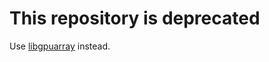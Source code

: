 # This repository is deprecated
Use [libgpuarray](http://github.com/abergeron/libgpuarray) instead.
